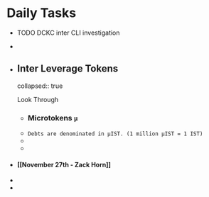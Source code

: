 # Daily Tasks
- TODO DCKC inter CLI investigation
-
- ## Inter Leverage Tokens
  collapsed:: true
  
  Look Through
	- ### Microtokens `µ`
	- `Debts are denominated in µIST. (1 million µIST = 1 IST)`
	-
	-
- #### [[November 27th - Zack Horn]]
-
-